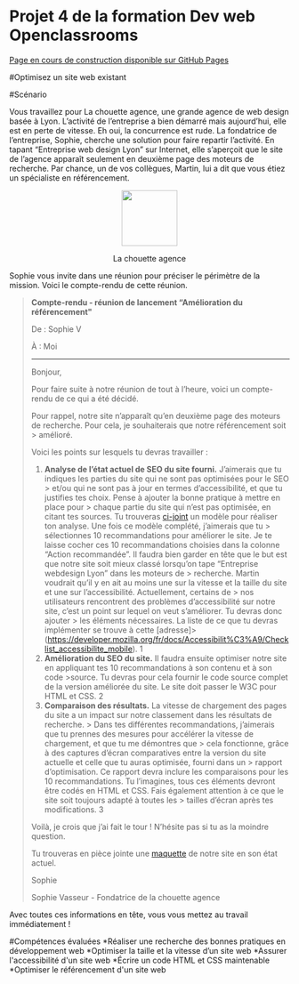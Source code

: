# Projet 4 de la formation Dev web Openclassrooms

[Page en cours de construction disponible sur GitHub Pages](https://ptitgreg.github.io/GregoryVENET_4_27102021/)

#Optimisez un site web existant

#Scénario

Vous travaillez pour La chouette agence, une grande agence de web design basée à Lyon. L’activité de l’entreprise a bien démarré mais aujourd’hui, elle est en perte de vitesse. Eh oui, la concurrence est rude. La fondatrice de l’entreprise, Sophie, cherche une solution pour faire repartir l’activité. En tapant “Entreprise web design Lyon” sur Internet, elle s’aperçoit que le site de l’agence apparaît seulement en deuxième page des moteurs de recherche. Par chance, un de vos collègues, Martin, lui a dit que vous étiez un spécialiste en référencement.

<p align="center">
 <img src="https://user.oc-static.com/upload/2019/04/15/15553465193309_icon-above-font.png" width="100px"/>
</p>
<p align="center">La chouette agence</p>

Sophie vous invite dans une réunion pour préciser le périmètre de la mission. Voici le compte-rendu de cette réunion.

 

> **Compte-rendu - réunion de lancement “Amélioration du référencement"**
>
> De : Sophie V 
>
> À : Moi
>
> --------------------------------------------------------------------------------------------------
>
> Bonjour,
>
> Pour faire suite à notre réunion de tout à l’heure, voici un compte-rendu de ce qui a été décidé.
>
> Pour rappel, notre site n’apparaît qu’en deuxième page des moteurs de recherche. Pour cela, je souhaiterais que notre référencement soit > amélioré.
>
> Voici les points sur lesquels tu devras travailler : 
>
> 1. **Analyse de l’état actuel de SEO du site fourni.** J’aimerais que tu indiques les parties du site qui ne sont pas optimisées pour le SEO > et/ou qui ne sont pas à jour en termes d’accessibilité, et que tu justifies tes choix. Pense à ajouter la bonne pratique à mettre en place pour > chaque partie du site qui n’est pas optimisée, en citant tes sources. Tu trouveras [ci-joint](https://s3-eu-west-1.amazonaws.com/course.oc-static.com/projects/DW_P4/Mode%CC%80le-audit-SEO.xlsx) un modèle pour réaliser ton analyse. Une fois ce modèle complété, j’aimerais que tu > sélectionnes 10 recommandations pour améliorer le site. Je te laisse cocher ces 10 recommandations choisies dans la colonne “Action recommandée”.
> Il faudra bien garder en tête que le but est que notre site soit mieux classé lorsqu’on tape “Entreprise webdesign Lyon” dans les moteurs de > recherche. Martin voudrait qu’il y en ait au moins une sur la vitesse et la taille du site et une sur l’accessibilité. Actuellement, certains de > nos utilisateurs rencontrent des problèmes d’accessibilité sur notre site, c’est un point sur lequel on veut s’améliorer. Tu devras donc ajouter > les éléments nécessaires. La liste de ce que tu devras implémenter se trouve à cette [adresse]>(https://developer.mozilla.org/fr/docs/Accessibilit%C3%A9/Checklist_accessibilite_mobile). 1
> 2. **Amélioration du SEO du site.** Il faudra ensuite optimiser notre site en appliquant tes 10 recommandations à son contenu et à son code >source. Tu devras pour cela fournir le code source complet de la version améliorée du site. Le site doit passer le W3C pour HTML et CSS. 2
> 3. **Comparaison des résultats.** La vitesse de chargement des pages du site a un impact sur notre classement dans les résultats de recherche. > Dans tes différentes recommandations, j’aimerais que tu prennes des mesures pour accélérer la vitesse de chargement, et que tu me démontres que > cela fonctionne, grâce à des captures d’écran comparatives entre la version du site actuelle et celle que tu auras optimisée, fourni dans un > rapport d’optimisation. Ce rapport devra inclure les comparaisons pour les 10 recommandations.
> Tu l’imagines, tous ces éléments devront être codés en HTML et CSS. Fais également attention à ce que le site soit toujours adapté à toutes les > tailles d’écran après tes modifications. 3
>
> Voilà, je crois que j’ai fait le tour ! N’hésite pas si tu as la moindre question.
>
> Tu trouveras en pièce jointe une [maquette](https://s3-eu-west-1.amazonaws.com/course.oc-static.com/projects/GEN_integrateur_web_P4/Starting+website.zip) de notre site en son état actuel.
>
> Sophie
>
> Sophie Vasseur - Fondatrice de la chouette agence

Avec toutes ces informations en tête, vous vous mettez au travail immédiatement !

#Compétences évaluées
*Réaliser une recherche des bonnes pratiques en développement web
*Optimiser la taille et la vitesse d’un site web
*Assurer l'accessibilité d'un site web
*Écrire un code HTML et CSS maintenable
*Optimiser le référencement d'un site web
